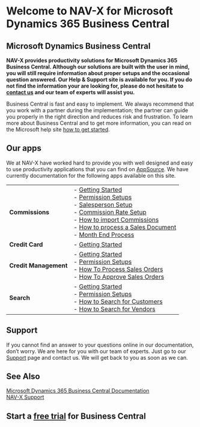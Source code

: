 # Welcome to NAV-X for Microsoft Dynamics 365 Business Central

## Microsoft Dynamics Business Central

**NAV-X provides productivity solutions for Microsoft Dynamics 365 Business Central. Although our solutions are built with the user in mind, you will still require information about proper setups and the occasional question answered. Our Help & Support site is available for you. If you do not find the information your are looking for, please do not hesitate to [contact us](../contact) and our team of experts will assist you.**

Business Central is fast and easy to implement. We always recommend that you work with a partner during the implementation; the partner can guide you properly in the right direction and reduces risk and frustration. To learn more about Business Central and to get more information, you can read on the Microsoft help site [how to get started](https://docs.microsoft.com/en-US/dynamics365/business-central/).

## Our apps

We at NAV-X have worked hard to provide you with well designed and easy to use productivity applications that you can find on [AppSource](https://appsource.microsoft.com/en-us/?product=dynamics-365-business-central&search=NAV-X). We have currently documentation for the following apps available on this site.

|                       |                                                                                                                                  |
|-----------------------|----------------------------------------------------------------------------------------------------------------------------------|
| **Commissions**       | - [Getting Started](Commissions/getting-started.md)<br>- [Permission Setups](Commissions/permission-setups.md)<br>- [Salesperson Setup](Commissions/salesperson-setup.md)<br>- [Commission Rate Setup](Commissions/commission-rate-setup.md)<br>- [How to import Commissions](Commissions/how-to-import-commissions.md)<br>- [How to process a Sales Document](Commissions/how-to-process-sales-documents.md)<br>- [Month End Process](Commissions/how-to-month-end-process.md) |
| **Credit Card**       | - [Getting Started](creditcard/getting-started.md)                                                                               |
| **Credit Management** | - [Getting Started](Credit-Management/getting-started.md)<br>- [Permission Setups](Credit-management/permission-setups.md)<br>- [How To Process Sales Orders](Credit-Management/how-to-process-sales-orders.md)<br>- [How To Approve Sales Orders](Credit-Management/how-to-approve-sales-orders.md) |
| **Search**            | - [Getting Started](search/getting-started.md)<br>- [Permission Setups](search/permission-setups.md)<br>- [How to Search for Customers](search/how-to-search-for-customers.md)<br>- [How to Search for Vendors](search/how-to-search-for-vendors.md) |

## Support

If you cannot find an answer to your questions online in our documentation, don’t worry. We are here for you with our team of experts. Just go to our [Support](../support) page and contact us. We will get back to you as soon as we can.

## See Also

[Microsoft Dynamics 365 Business Central Documentation](https://docs.microsoft.com/en-US/dynamics365/business-central/)<br>
[NAV-X Support](../support)<br>

## Start a [free trial](https://go.microsoft.com/fwlink/?linkid=847861) for Business Central
